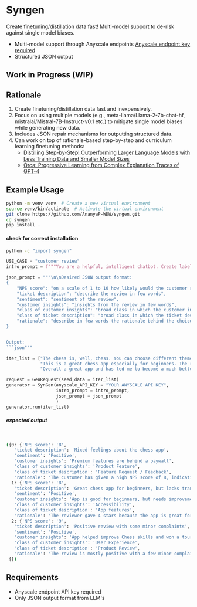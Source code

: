 # Syngen

Create finetuning/distillation data fast! Multi-model support to de-risk against single model biases.

- Multi-model support through Anyscale endpoints [Anyscale endpoint key required](https://www.anyscale.com/endpoints)
- Structured JSON output

## Work in Progress (WIP)

## Rationale

1. Create finetuning/distillation data fast and inexpensively.
2. Focus on using multiple models (e.g., meta-llama/Llama-2-7b-chat-hf, mistralai/Mistral-7B-Instruct-v0.1 etc.) to mitigate single model biases while generating new data.
3. Includes JSON repair mechanisms for outputting structured data.
4. Can work on top of rationale-based step-by-step and curriculum learning finetuning methods:
   - [Distilling Step-by-Step! Outperforming Larger Language Models with Less Training Data and Smaller Model Sizes](https://arxiv.org/pdf/2305.02301.pdf)
   - [Orca: Progressive Learning from Complex Explanation Traces of GPT-4](https://arxiv.org/pdf/2306.02707.pdf)

## Example Usage

```bash
python -m venv venv  # Create a new virtual environment
source venv/bin/activate  # Activate the virtual environment
git clone https://github.com/AnanyaP-WDW/syngen.git
cd syngen
pip install .
```
#### check for correct installation
```bash
python -c "import syngen"
```

```python
USE_CASE = "customer review"
intro_prompt = f"""You are a helpful, intelligent chatbot. Create labeled data in json format using the given {USE_CASE}. For the {USE_CASE} output NPS score, ticket description, sentiment, customer insights, class of customer insights, class of ticket description and reasoning"""

json_prompt = """\n\nDesired JSON output format:
{
    "NPS score": "on a scale of 1 to 10 how likely would the customer recommend the product",
    "ticket description": "describe the review in few words",
    "sentiment": "sentiment of the review",
    "customer insights": "insights from the review in few words",
    "class of customer insights": "broad class in which the customer insights belong",
    "class of ticket description": "broad class in which the ticket description belong",
    "rationale": "describe in few words the rationale behind the choices"
}


Output:
```json"""

iter_list = ["The chess is, well, chess. You can choose different themes for your board (which I think is cool). There are also different types of games you can start: chess 960 (all pieces behind pawns are in random spots), rated (takes pieces away from the opponent who has a higher elo), and standard (self explanatory). My only problems with the app are that you need to buy premium to get unlimited lessons, game review, and puzzles.",
             "This is a great chess app especially for beginners. The reason I rate four stars is there is one large problem with the lessons, as far as I can tell there's no transcript and no subtitles. Which can be a big problem for the hearing impared, people with audio processing issues, or people that are in an environment that they can't turn the sound on their phone.",
             "Overall a great app and has led me to become a much better Chess player, and I actually won a Chess tournament in my middle school because of it. It does annoy me that there is a lot of stuff locked behind a subscription. But that is to be expected. EDIT: My trophies are working now. Thank you for the fix. But now I getting matched in leagues with tryhards grinding to 500 trophies when top 3 used to be like 175 trophies. But I guess it can't be helped. Still gets five stars for trophies working."]

request = GenRequest(seed_data = iter_list)
generator = SynGen(anyscale_API_KEY = "YOUR ANYSCALE API KEY",
                   intro_prompt = intro_prompt,
                   json_prompt = json_prompt
                   )
generator.run(iter_list)
```
##### expected output
```bash


({0: {'NPS score': '8',
   'ticket description': 'Mixed feelings about the chess app',
   'sentiment': 'Positive',
   'customer insights': 'Premium features are behind a paywall',
   'class of customer insights': 'Product Feature',
   'class of ticket description': 'Feature Request / Feedback',
   'rationale': 'The customer has given a high NPS score of 8, indicating a positive sentiment towards the app. They appreciate the different themes and game types. However, they have mentioned that premium features are behind a paywall, indicating a request for free access to these features or a feature request for more flexibility in accessing lessons, game review, and puzzles.'},
  1: {'NPS score': '8',
   'ticket description': 'Great chess app for beginners, but lacks transcript and subtitles',
   'sentiment': 'Positive',
   'customer insights': 'App is good for beginners, but needs improvements for accessibility',
   'class of customer insights': 'Accessibility',
   'class of ticket description': 'App features',
   'rationale': 'The reviewer gave 4 stars because the app is great for beginners, but it lacks transcript and subtitles, which can be a big problem for some users.'},
  2: {'NPS score': '9',
   'ticket description': 'Positive review with some minor complaints',
   'sentiment': 'Positive',
   'customer insights': 'App helped improve Chess skills and won a tournament',
   'class of customer insights': 'User Experience',
   'class of ticket description': 'Product Review',
   'rationale': 'The review is mostly positive with a few minor complaints about locked features and matchmaking. The user still gives the app five stars.'}},
 {})
```

## Requirements
- Anyscale endpoint API key required
- Only JSON output format from LLM's